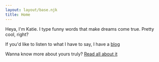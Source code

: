 ```yaml
---
layout: layout/base.njk
title: Home
---
```


Heya, I'm Katie. I type funny words that make dreams come true. Pretty cool, right?

If you'd like to listen to what I have to say, I have a [blog](/blog)

Wanna know more about yours truly? [Read all about it](/about)
